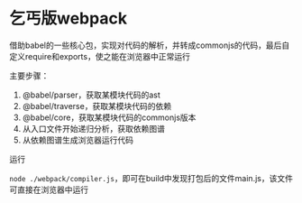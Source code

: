 # 乞丐版webpack

借助babel的一些核心包，实现对代码的解析，并转成commonjs的代码，最后自定义require和exports，使之能在浏览器中正常运行

主要步骤：

1. @babel/parser，获取某模块代码的ast
2. @babel/traverse，获取某模块代码的依赖
3. @babel/core，获取某模块代码的commonjs版本
4. 从入口文件开始递归分析，获取依赖图谱
5. 从依赖图谱生成浏览器运行代码

运行

`node ./webpack/compiler.js`，即可在build中发现打包后的文件main.js，该文件可直接在浏览器中运行



